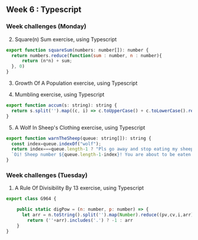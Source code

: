 ## Week 6 : Typescript

### Week challenges (Monday) 

2. Square(n) Sum exercise, using Typescript

```js
export function squareSum(numbers: number[]): number {
  return numbers.reduce(function(sum : number, n : number){
      return (n*n) + sum;
  }, 0)
}
```

3. Growth Of A Population exercise, using Typescript

4. Mumbling exercise, using Typescript

```js
export function accum(s: string): string {
  return s.split('').map((c, i) => c.toUpperCase() + c.toLowerCase().repeat(i)).join('-');
}
```

5. A Wolf In Sheep's Clothing exercise, using Typescript

```js
export function warnTheSheep(queue: string[]): string {
  const index=queue.indexOf("wolf");
  return index===queue.length-1 ? "Pls go away and stop eating my sheep":
  `Oi! Sheep number ${queue.length-1-index}! You are about to be eaten by a wolf!`;
}
```

### Week challenges (Tuesday) 

1. A Rule Of Divisibility By 13 exercise, using Typescript

```js
export class G964 {

    public static digPow = (n: number, p: number) => {
      let arr = n.toString().split('').map(Number).reduce((pv,cv,i,arr) => pv+(Math.pow(arr[i],p+i)),0)/n
        return (''+arr).includes('.') ? -1 : arr  
    }
}
```
